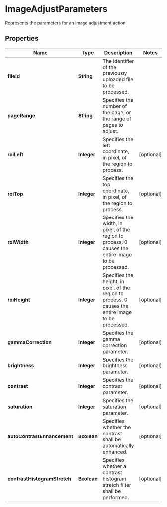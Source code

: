 

# ImageAdjustParameters

Represents the parameters for an image adjustment action.
## Properties

Name | Type | Description | Notes
------------ | ------------- | ------------- | -------------
**fileId** | **String** | The identifier of the previously uploaded file to be processed. | 
**pageRange** | **String** | Specifies the number of the page, or the range of pages to adjust. | 
**roiLeft** | **Integer** | Specifies the left coordinate, in pixel, of the region to process. |  [optional]
**roiTop** | **Integer** | Specifies the top coordinate, in pixel, of the region to process. |  [optional]
**roiWidth** | **Integer** | Specifies the width, in pixel, of the region to process. 0 causes the entire image to be processed. |  [optional]
**roiHeight** | **Integer** | Specifies the height, in pixel, of the region to process. 0 causes the entire image to be processed. |  [optional]
**gammaCorrection** | **Integer** | Specifies the gamma correction parameter. |  [optional]
**brightness** | **Integer** | Specifies the brightness parameter. |  [optional]
**contrast** | **Integer** | Specifies the contrast parameter. |  [optional]
**saturation** | **Integer** | Specifies the saturation parameter. |  [optional]
**autoContrastEnhancement** | **Boolean** | Specifies whether the contrast shall be automatically enhanced. |  [optional]
**contrastHistogramStretch** | **Boolean** | Specifies whether a contrast histogram stretch filter shall be performed. |  [optional]



